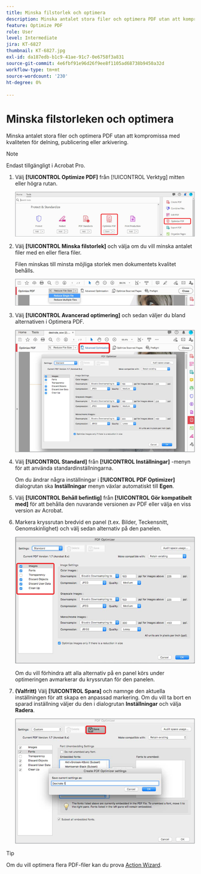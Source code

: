 ```yaml
---
title: Minska filstorlek och optimera
description: Minska antalet stora filer och optimera PDF utan att kompromissa med kvaliteten för delning, publicering eller arkivering
feature: Optimize PDF
role: User
level: Intermediate
jira: KT-6827
thumbnail: KT-6827.jpg
exl-id: da187edb-b1c9-41ae-91c7-0e6758f3a831
source-git-commit: 4e6fbf91e96d26f9ee8f1105ad68738b9450a32d
workflow-type: tm+mt
source-wordcount: '230'
ht-degree: 0%

---
```


# Minska filstorleken och optimera

Minska antalet stora filer och optimera PDF utan att kompromissa med kvaliteten för delning, publicering eller arkivering.

>[!NOTE]
>
>Endast tillgängligt i Acrobat Pro.

1. Välj **[!UICONTROL Optimize PDF]** från [!UICONTROL Verktyg] mitten eller högra rutan.

   ![Minska steg 1](../assets/Reduce_1.png)

1. Välj **[!UICONTROL Minska filstorlek]** och välja om du vill minska antalet filer med en eller flera filer.

   Filen minskas till minsta möjliga storlek men dokumentets kvalitet behålls.

   ![Minska steg 2](../assets/Reduce_2.png)

1. Välj **[!UICONTROL Avancerad optimering]** och sedan väljer du bland alternativen i Optimera PDF.

   ![Minska steg 3](../assets/Reduce_3.png)

1. Välj **[!UICONTROL Standard]** från **[!UICONTROL Inställningar]** -menyn för att använda standardinställningarna.

   Om du ändrar några inställningar i **[!UICONTROL PDF Optimizer]** dialogrutan ska **Inställningar** menyn växlar automatiskt till **Egen**.

1. Välj **[!UICONTROL Behåll befintlig]** från **[!UICONTROL Gör kompatibelt med]** för att behålla den nuvarande versionen av PDF eller välja en viss version av Acrobat.

1. Markera kryssrutan bredvid en panel (t.ex. Bilder, Teckensnitt, Genomskinlighet) och välj sedan alternativ på den panelen.

   ![Minska steg 5](../assets/Reduce_5.png)

   Om du vill förhindra att alla alternativ på en panel körs under optimeringen avmarkerar du kryssrutan för den panelen.

1. **(Valfritt)** Välj **[!UICONTROL Spara]** och namnge den aktuella inställningen för att skapa en anpassad markering. Om du vill ta bort en sparad inställning väljer du den i dialogrutan **Inställningar** och välja **Radera**.

   ![Minska steg 6](../assets/Reduce_6.png)

>[!TIP]
>
>Om du vill optimera flera PDF-filer kan du prova [Action Wizard](../advanced-tasks/action.md).